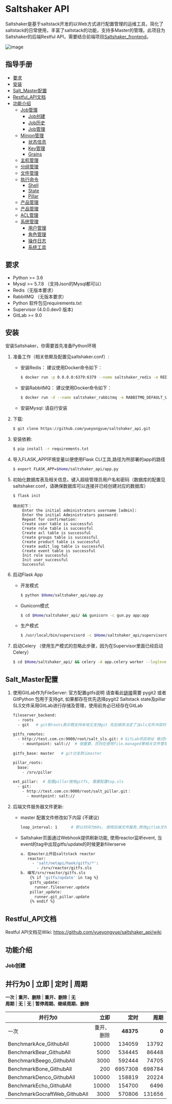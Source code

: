 # Saltshaker API

Saltshaker是基于saltstack开发的以Web方式进行配置管理的运维工具，简化了saltstack的日常使用，丰富了saltstack的功能，支持多Master的管理。此项目为Saltshaker的后端Restful API，需要结合前端项目[Saltshaker_frontend](https://github.com/yueyongyue/saltshaker_frontend)。

![image](https://github.com/yueyongyue/saltshaker_api/blob/master/screenshots/dashboard.png)

## 指导手册

- [要求](#要求)
- [安装](#安装)
- [Salt_Master配置](#Salt_Master配置)
- [Restful_API文档](#Restful_API文档)
- [功能介绍](#功能介绍)
    - [Job管理](#Job管理)
        - [Job创建](#Job创建)
        - [Job历史](#Job历史)
        - [Job管理](#Job管理)
    - [Minion管理](#Minion管理)
        - [状态信息](#状态信息)
        - [Key管理](#Key管理)
        - [Grains](#Grains)
    - [主机管理](#主机管理)
    - [分组管理](#分组管理)
    - [文件管理](#文件管理)
    - [执行命令](#执行命令)
        - [Shell](#Shell)
        - [State](#State)
        - [Pillar](#Pillar)
    - [产品管理](#产品管理)
    - [产品管理](#产品管理)
    - [ACL管理](#ACL管理)
    - [系统管理](#ACL管理)
        - [用户管理](#用户管理)
        - [角色管理](#角色管理)
        - [操作日志](#操作日志)
        - [系统工具](#系统工具)

## 要求

- Python >= 3.6
- Mysql >= 5.7.8 （支持Json的Mysql都可以）
- Redis（无版本要求）
- RabbitMQ （无版本要求）
- Python 软件包见requirements.txt
- Supervisor (4.0.0.dev0 版本)
- GitLab >= 9.0

## 安装

安装Saltshaker，你需要首先准备Python环境

1. 准备工作（相关依赖及配置见saltshaker.conf）:
    - 安装Redis： 建议使用Docker命令如下：
    
        ```sh
        $ docker run -p 0.0.0.0:6379:6379 --name saltshaker_redis -e REDIS_PASSWORD=saltshaker -d yueyongyue/redis:05
        ```

    - 安装RabbitMQ： 建议使用Docker命令如下：
    
        ```sh
        $ docker run -d --name saltshaker_rabbitmq -e RABBITMQ_DEFAULT_USER=saltshaker -e RABBITMQ_DEFAULT_PASS=saltshaker -p 15672:15672 -p 5672:5672 rabbitmq:3-management
        ```
    - 安装Mysql: 请自行安装

2. 下载:

    ```sh
    $ git clone https://github.com/yueyongyue/saltshaker_api.git
    ```

3. 安装依赖:

    ```sh
    $ pip install -r requirements.txt
    ```

4. 导入FLASK_APP环境变量以便使用Flask CLI工具,路径为所部署的app的路径

    ```sh
    $ export FLASK_APP=$Home/saltshaker_api/app.py
    ```

5. 初始化数据库表及相关信息，键入超级管理员用户名和密码（数据库的配置见saltshaker.conf，请确保数据库可以连接并已经创建对应的数据库）

    ```sh
    $ flask init
    ```
    
    ```
    输出如下：
        Enter the initial administrators username [admin]: 
        Enter the initial Administrators password: 
        Repeat for confirmation: 
        Create user table is successful
        Create role table is successful
        Create acl table is successful
        Create groups table is successful
        Create product table is successful
        Create audit_log table is successful
        Create event table is successful
        Init role successful
        Init user successful
        Successful
    ```

6. 启动Flask App
    - 开发模式
    
        ```sh
        $ python $Home/saltshaker_api/app.py
        ```
    - Gunicorn模式
    
        ```sh
        $ cd $Home/saltshaker_api/ && gunicorn -c gun.py app:app
        ```
    - 生产模式
    
        ```sh
        $ /usr/local/bin/supervisord -c $Home/saltshaker_api/supervisord.conf
        ```
    
7. 启动Celery （使用生产模式的忽略此步骤，因为在Supervisor里面已经启动Celery）

    ```sh
    $ cd $Home/saltshaker_api/ && celery -A app.celery worker --loglevel=info
    ```
    
## Salt_Master配置

1. 使用GitLab作为FileServer:
    官方配置gitfs说明 请查看此[链接](https://docs.saltstack.com/en/latest/topics/tutorials/gitfs.html#simple-configuration)需要 pygit2 或者 GitPython 包用于支持git, 如果都存在优先选择pygit2
    Saltstack state及pillar SLS文件采用GitLab进行存储及管理，使用前务必已经存在GitLab
    
    ```sh
    fileserver_backend:
      - roots
      - git   # git和roots表示既支持本地又支持git 先后顺序决定了当sls文件冲突时,使用哪个sls文件(谁在前面用谁的)
      
    gitfs_remotes:
      - http://test.com.cn:9000/root/salt_sls.git: # GitLab项目地址 格式https://<user>:<password>@<url>
        - mountpoint: salt://  # 很重要，否则在使用file.managed等相关文件管理的时候会找不到GitLab上的文件 https://docs.saltstack.com/en/latest/topics/tutorials/gitfs.html
      
    gitfs_base: master   # git分支默认master
    
    pillar_roots:         
      base:
        - /srv/pillar
        
    ext_pillar:  # 配置pillar使用gitfs, 需要配置top.sls
      - git:
        - http://test.com.cn:9000/root/salt_pillar.git：
          - mountpoint: salt://
    ```

2. 后端文件服务器文件更新:

    - master 配置文件修改如下内容 (不建议)
    
        ```sh
        loop_interval: 1      # 默认时间为60s, 使用后端文件服务,修改gitlab文件时将不能及时更新, 可根据需求缩短时间
        ```
    - Saltshaker页面通过Webhook提供刷新功能, 使用reactor监听event, 当event的tag中出现gitfs/update的时候更新fiilerserve
    
        ```sh
        a. 在master上开启saltstack reactor
           reactor:
             - 'salt/netapi/hook/gitfs/*':
               - /srv/reactor/gitfs.sls
        b. 编写/srv/reactor/gitfs.sls
            {% if 'gitfs/update' in tag %}
            gitfs_update: 
              runner.fileserver.update
            pillar_update:
              runner.git_pillar.update
            {% endif %}
        ```
    
## Restful_API文档

Restful API文档见Wiki: https://github.com/yueyongyue/saltshaker_api/wiki

## 功能介绍
### Job创建


**并行为0**     |  **立即**        |  **定时**       |  **周期**   
----------------------------------------------------------------------------
**一次**        |  **重开、删除**  |  **重开、删除**  |  **无**   
**周期**        |  **无**         |   **无**         |  **暂停周期、继续周期、删除**

并行为0                                      | 立即        | 定时         | 周期 		    | (4)
--------------------------------------------|-----------:|------------:|-----------:|---------:
一次                                         | 重开、删除  |  **48375**  |     **0**  |   **0**
BenchmarkAce_GithubAll                      |   10000    |   134059    |   13792    |   167
BenchmarkBear_GithubAll                     |    5000    |   534445    |   86448    |   943
BenchmarkBeego_GithubAll                    |    3000    |   592444    |   74705    |   812
BenchmarkBone_GithubAll                     |     200    |  6957308    |  698784    |  8453
BenchmarkDenco_GithubAll                    |   10000    |   158819    |   20224    |   167
BenchmarkEcho_GithubAll                     |   10000    |   154700    |    6496    |   203
BenchmarkGocraftWeb_GithubAll               |    3000    |   570806    |  131656    |  1686
